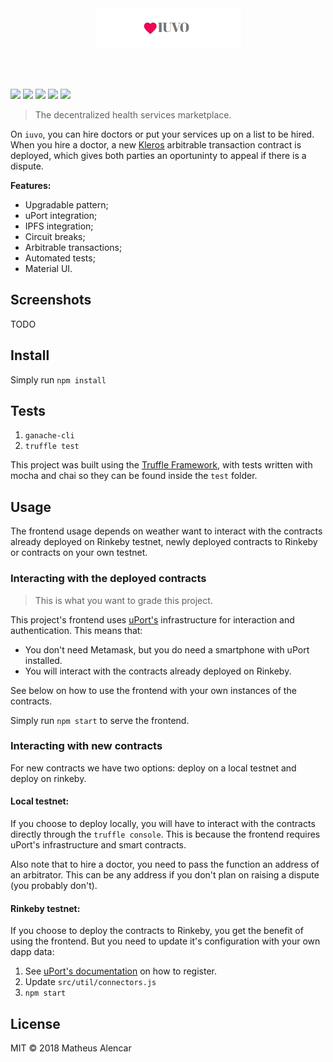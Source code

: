 <br />
<br />
<p align="center">
    <img alt="iuvo" src="assets/iuvo.png" />
</p>
<br />
<br />

[![](https://img.shields.io/badge/uPort-ready-%235c50ca.svg)](https://www.uport.me)
[![](https://img.shields.io/badge/kleros-ready-292b2c.svg)](https://kleros.io)
[![](https://img.shields.io/badge/ipfs-inside-6acad1.svg)](https://ipfs.io)
[![](https://img.shields.io/badge/material-ui-blue.svg)](https://material-ui.com)
[![](https://travis-ci.org/mtsalenc/iuvo.svg?branch=master)](https://travis-ci.org/mtsalenc/iuvo)

> The decentralized health services marketplace.

On `iuvo`, you can hire doctors or put your services up on a list to be hired.
When you hire a doctor, a new [Kleros](https://kleros.io/) arbitrable transaction contract is deployed, which gives both parties an oportuninty to appeal if there is a dispute.

**Features:**
- Upgradable pattern;
- uPort integration;
- IPFS integration;
- Circuit breaks;
- Arbitrable transactions;
- Automated tests;
- Material UI.

## Screenshots

TODO

## Install

Simply run `npm install`

## Tests

1. `ganache-cli`
2. `truffle test`

This project was built using the [Truffle Framework](https://truffleframework.com), with tests written with mocha and chai so they can be found inside the `test` folder.

## Usage

The frontend usage depends on weather want to interact with the contracts already deployed on Rinkeby testnet, newly deployed contracts to Rinkeby or contracts on your own testnet.

### Interacting with the deployed contracts

> This is what you want to grade this project.

This project's frontend uses [uPort's](https://www.uport.me/) infrastructure for interaction and authentication. This means that:
- You don't need Metamask, but you do need a smartphone with uPort installed. 
- You will interact with the contracts already deployed on Rinkeby.

See below on how to use the frontend with your own instances of the contracts.

Simply run `npm start` to serve the frontend.

### Interacting with new contracts

For new contracts we have two options: deploy on a local testnet and deploy on rinkeby.

#### Local testnet: 

If you choose to deploy locally, you will have to interact with the contracts directly through the `truffle console`. This is because the frontend requires uPort's infrastructure and smart contracts.

Also note that to hire a doctor, you need to pass the function an address of an arbitrator. This can be any address if you don't plan on raising a dispute (you probably don't).

#### Rinkeby testnet:

If you choose to deploy the contracts to Rinkeby, you get the benefit of using the frontend. But you need to update it's configuration with your own dapp data:

1. See [uPort's documentation](https://developer.uport.me/gettingstarted#1-get-the-u-port-app) on how to register.
2. Update `src/util/connectors.js`
3. `npm start`

## License

MIT © 2018 Matheus Alencar
